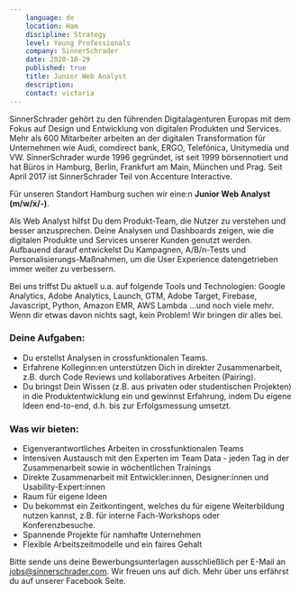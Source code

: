 ```yaml
---
    language: de
    location: Ham
    discipline: Strategy
    level: Young Professionals
    company: SinnerSchrader
    date: 2020-10-29
    published: true
    title: Junior Web Analyst
    description: 
    contact: victoria
---
```

SinnerSchrader gehört zu den führenden Digitalagenturen Europas mit dem Fokus auf Design und Entwicklung von digitalen Produkten und Services. Mehr als 600 Mitarbeiter arbeiten an der digitalen Transformation für Unternehmen wie Audi, comdirect bank, ERGO, Telefónica, Unitymedia und VW. SinnerSchrader wurde 1996 gegründet, ist seit 1999 börsennotiert und hat Büros in Hamburg, Berlin, Frankfurt am Main, München und Prag. Seit April 2017 ist SinnerSchrader Teil von Accenture Interactive.

Für unseren Standort Hamburg suchen wir eine:n **Junior Web Analyst (m/w/x/-)**.

Als Web Analyst hilfst Du dem Produkt-Team, die Nutzer zu verstehen und besser anzusprechen. Deine Analysen und Dashboards zeigen, wie die digitalen Produkte und Services unserer Kunden genutzt werden. Aufbauend darauf entwickelst Du Kampagnen, A/B/n-Tests und Personalisierungs-Maßnahmen, um die User Experience datengetrieben immer weiter zu verbessern.

Bei uns triffst Du aktuell u.a. auf folgende Tools und Technologien: Google Analytics, Adobe Analytics, Launch, GTM, Adobe Target, Firebase, Javascript, Python, Amazon EMR, AWS Lambda ...und noch viele mehr.
Wenn dir etwas davon nichts sagt, kein Problem! Wir bringen dir alles bei.

### Deine Aufgaben:
- Du erstellst Analysen in crossfunktionalen Teams.
- Erfahrene Kolleginn:en unterstützen Dich in direkter Zusammenarbeit, z.B. durch Code Reviews und kollaboratives Arbeiten (Pairing).
- Du bringst Dein Wissen (z.B. aus privaten oder studentischen Projekten) in die Produktentwicklung ein und gewinnst Erfahrung, indem Du eigene Ideen end-to-end, d.h. bis zur Erfolgsmessung umsetzt.

### Was wir bieten:​
- Eigenverantwortliches Arbeiten in crossfunktionalen Teams
- Intensiven Austausch mit den Experten im Team Data - jeden Tag in der Zusammenarbeit sowie in wöchentlichen Trainings
- Direkte Zusammenarbeit mit Entwickler:innen, Designer:innen und Usability-Expert:innen
- Raum für eigene Ideen
- Du bekommst ein Zeitkontingent, welches du für eigene Weiterbildung nutzen kannst, z.B. für interne Fach-Workshops oder Konferenzbesuche.             
- Spannende Projekte für namhafte Unternehmen
- Flexible Arbeitszeitmodelle und ein faires Gehalt

Bitte sende uns deine Bewerbungsunterlagen ausschließlich per E-Mail an <jobs@sinnerschrader.com>. Wir freuen uns auf dich. Mehr über uns erfährst du auf unserer Facebook Seite. 
